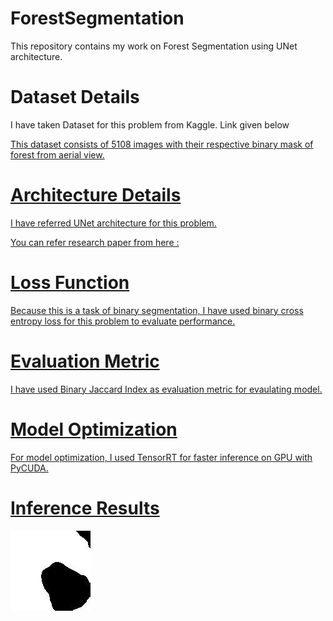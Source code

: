 # ForestSegmentation

This repository contains my work on Forest Segmentation using UNet architecture.

# Dataset Details

I have taken Dataset for this problem from Kaggle. Link given below

<a href=https://www.kaggle.com/datasets/quadeer15sh/augmented-forest-segmentation />

This dataset consists of 5108 images with their respective binary mask of forest from aerial view.

# Architecture Details

I have referred UNet architecture for this problem.

You can refer research paper from here : <a href=https://paperswithcode.com/paper/u-net-convolutional-networks-for-biomedical />

# Loss Function

Because this is a task of binary segmentation, I have used binary cross entropy loss for this problem to evaluate performance.

# Evaluation Metric

I have used Binary Jaccard Index as evaluation metric for evaulating model.

# Model Optimization

For model optimization, I used TensorRT for faster inference on GPU with PyCUDA.

# Inference Results
![login](https://github.com/jugaloza/ForestSegmentation/blob/main/Predicted_Masks/Pred_mask_01.jpg?raw=true)
